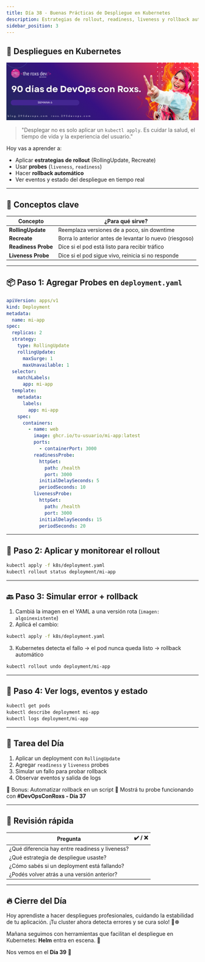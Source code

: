 ```yaml
---
title: Día 38 - Buenas Prácticas de Despliegue en Kubernetes
description: Estrategias de rollout, readiness, liveness y rollback automático
sidebar_position: 3
---
```


## 🔁 Despliegues en Kubernetes

![](../../static/images/banner/6.png)

> "Desplegar no es solo aplicar un `kubectl apply`. Es cuidar la salud, el tiempo de vida y la experiencia del usuario."

Hoy vas a aprender a:

- Aplicar **estrategias de rollout** (RollingUpdate, Recreate)
- Usar **probes** (`liveness`, `readiness`)
- Hacer **rollback automático**
- Ver eventos y estado del despliegue en tiempo real

---

## 🧠 Conceptos clave

| Concepto        | ¿Para qué sirve?                                         |
|-----------------|----------------------------------------------------------|
| **RollingUpdate** | Reemplaza versiones de a poco, sin downtime             |
| **Recreate**     | Borra lo anterior antes de levantar lo nuevo (riesgoso) |
| **Readiness Probe** | Dice si el pod está listo para recibir tráfico         |
| **Liveness Probe**  | Dice si el pod sigue vivo, reinicia si no responde    |

---

## 📦 Paso 1: Agregar Probes en `deployment.yaml`

```yaml
apiVersion: apps/v1
kind: Deployment
metadata:
  name: mi-app
spec:
  replicas: 2
  strategy:
    type: RollingUpdate
    rollingUpdate:
      maxSurge: 1
      maxUnavailable: 1
  selector:
    matchLabels:
      app: mi-app
  template:
    metadata:
      labels:
        app: mi-app
    spec:
      containers:
        - name: web
          image: ghcr.io/tu-usuario/mi-app:latest
          ports:
            - containerPort: 3000
          readinessProbe:
            httpGet:
              path: /health
              port: 3000
            initialDelaySeconds: 5
            periodSeconds: 10
          livenessProbe:
            httpGet:
              path: /health
              port: 3000
            initialDelaySeconds: 15
            periodSeconds: 20
````

---

## 🔁 Paso 2: Aplicar y monitorear el rollout

```bash
kubectl apply -f k8s/deployment.yaml
kubectl rollout status deployment/mi-app
```

---

## 🔙 Paso 3: Simular error + rollback

1. Cambiá la imagen en el YAML a una versión rota (`imagen: algoinexistente`)
2. Aplicá el cambio:

```bash
kubectl apply -f k8s/deployment.yaml
```

3. Kubernetes detecta el fallo → el pod nunca queda listo → rollback automático

```bash
kubectl rollout undo deployment/mi-app
```

---

## 👀 Paso 4: Ver logs, eventos y estado

```bash
kubectl get pods
kubectl describe deployment mi-app
kubectl logs deployment/mi-app
```

---

## 🧪 Tarea del Día

1. Aplicar un deployment con `RollingUpdate`
2. Agregar `readiness` y `liveness` probes
3. Simular un fallo para probar rollback
4. Observar eventos y salida de logs

🎁 Bonus: Automatizar rollback en un script
📸 Mostrá tu probe funcionando con **#DevOpsConRoxs - Día 37**

---

## 🧠 Revisión rápida

| Pregunta                                        | ✔️ / ❌ |
| ----------------------------------------------- | ------ |
| ¿Qué diferencia hay entre readiness y liveness? |        |
| ¿Qué estrategia de despliegue usaste?           |        |
| ¿Cómo sabés si un deployment está fallando?     |        |
| ¿Podés volver atrás a una versión anterior?     |        |

---

## 🔥 Cierre del Día

Hoy aprendiste a hacer despliegues profesionales, cuidando la estabilidad de tu aplicación.
¡Tu cluster ahora detecta errores y se cura solo! 💊☸️

Mañana seguimos con herramientas que facilitan el despliegue en Kubernetes: **Helm** entra en escena. 🎩

Nos vemos en el **Día 39** 🚀
